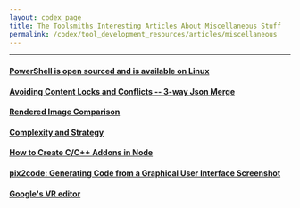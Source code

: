 ```yaml
---
layout: codex_page
title: The Toolsmiths Interesting Articles About Miscellaneous Stuff
permalink: /codex/tool_development_resources/articles/miscellaneous
---
```


------

#### [PowerShell is open sourced and is available on Linux](https://azure.microsoft.com/en-us/blog/powershell-is-open-sourced-and-is-available-on-linux/)

#### [Avoiding Content Locks and Conflicts -- 3-way Json Merge](http://bitsquid.blogspot.ru/2010/06/avoiding-content-locks-and-conflicts-3.html)

#### [Rendered Image Comparison](http://www.nickdarnell.com/rendered-image-comparison/)

#### [Complexity and Strategy](https://hackernoon.com/complexity-and-strategy-325cd7f59a92)

#### [How to Create C/C++ Addons in Node ](http://stackabuse.com/how-to-create-c-cpp-addons-in-node/)

#### [pix2code: Generating Code from a Graphical User Interface Screenshot](http://uizard.io/research#pix2code)

#### [Google's VR editor](https://vr.google.com/blocks/)
